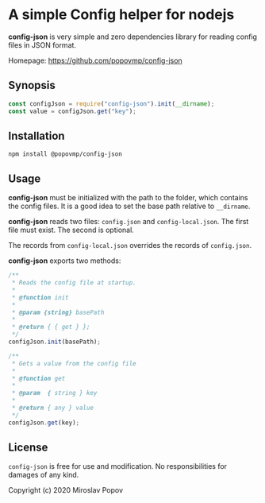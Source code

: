 # A simple Config helper for nodejs

**config-json** is very simple and zero dependencies library for reading config files in JSON format.

Homepage: https://github.com/popovmp/config-json

## Synopsis

```javascript
const configJson = require("config-json").init(__dirname);
const value = configJson.get("key");
````

## Installation

````
npm install @popovmp/config-json
````

## Usage

**config-json** must be initialized with the path to the folder, which contains the config files.
It is a good idea to set the base path relative to `__dirname`.

**config-json** reads two files: `config.json` and `config-local.json`.
The first file must exist. The second is optional.

The records from `config-local.json` overrides the records of `config.json`.

**config-json** exports two methods:

```javascript
/**
 * Reads the config file at startup.
 *
 * @function init
 *
 * @param {string} basePath
 *
 * @return { { get } };
 */
configJson.init(basePath);

````


```javascript
/**
 * Gets a value from the config file
 *
 * @function get
 *
 * @param  { string } key
 *
 * @return { any } value
 */
configJson.get(key);

````

## License

`config-json` is free for use and modification. No responsibilities for damages of any kind.

Copyright (c) 2020 Miroslav Popov
